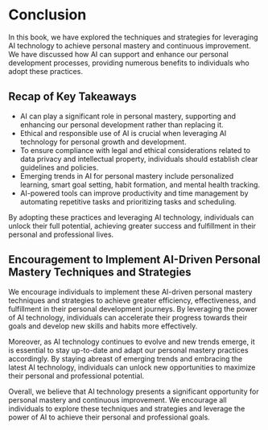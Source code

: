 # Conclusion

In this book, we have explored the techniques and strategies for leveraging AI technology to achieve personal mastery and continuous improvement. We have discussed how AI can support and enhance our personal development processes, providing numerous benefits to individuals who adopt these practices.

Recap of Key Takeaways
----------------------

* AI can play a significant role in personal mastery, supporting and enhancing our personal development rather than replacing it.
* Ethical and responsible use of AI is crucial when leveraging AI technology for personal growth and development.
* To ensure compliance with legal and ethical considerations related to data privacy and intellectual property, individuals should establish clear guidelines and policies.
* Emerging trends in AI for personal mastery include personalized learning, smart goal setting, habit formation, and mental health tracking.
* AI-powered tools can improve productivity and time management by automating repetitive tasks and prioritizing tasks and scheduling.

By adopting these practices and leveraging AI technology, individuals can unlock their full potential, achieving greater success and fulfillment in their personal and professional lives.

Encouragement to Implement AI-Driven Personal Mastery Techniques and Strategies
-------------------------------------------------------------------------------

We encourage individuals to implement these AI-driven personal mastery techniques and strategies to achieve greater efficiency, effectiveness, and fulfillment in their personal development journeys. By leveraging the power of AI technology, individuals can accelerate their progress towards their goals and develop new skills and habits more effectively.

Moreover, as AI technology continues to evolve and new trends emerge, it is essential to stay up-to-date and adapt our personal mastery practices accordingly. By staying abreast of emerging trends and embracing the latest AI technology, individuals can unlock new opportunities to maximize their personal and professional potential.

Overall, we believe that AI technology presents a significant opportunity for personal mastery and continuous improvement. We encourage all individuals to explore these techniques and strategies and leverage the power of AI to achieve their personal and professional goals.